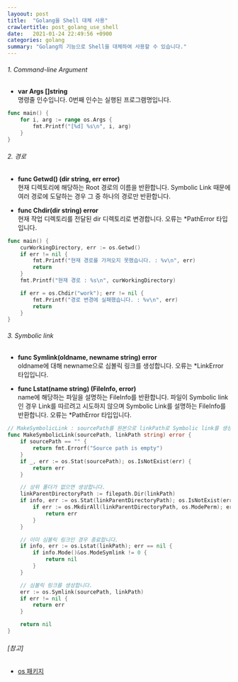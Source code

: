 ```yaml
---
layoout: post
title:  "Golang을 Shell 대체 사용"
crawlertitle: post_golang_use_shell
date:   2021-01-24 22:49:56 +0900
categories: golang
summary: "Golang의 기능으로 Shell을 대체하여 사용할 수 있습니다."
---  
```

###### 1. Command-line Argument  
- **var Args []string**  
명령줄 인수입니다. 0번째 인수는 실행된 프로그램명입니다.

~~~go
func main() {
	for i, arg := range os.Args {
		fmt.Printf("[%d] %s\n", i, arg)
	}
}
~~~

###### 2. 경로  
- **func Getwd() (dir string, err error)**  
현재 디렉토리에 해당하는 Root 경로의 이름을 반환합니다. Symbolic Link 때문에 여러 경로에 도달하는 경우 그 중 하나의 경로만 반환합니다.  

- **func Chdir(dir string) error**  
현재 작업 디렉토리를 전달된 dir 디렉토리로 변경합니다. 오류는 *PathError 타입입니다.  

~~~go
func main() {
	curWorkingDirectory, err := os.Getwd()
	if err != nil {
		fmt.Printf("현재 경로를 가져오지 못했습니다. : %v\n", err)
		return
	}
	fmt.Printf("현재 경로 : %s\n", curWorkingDirectory)

	if err = os.Chdir("work"); err != nil {
		fmt.Printf("경로 변경에 실패했습니다. : %v\n", err)
		return
	}
}
~~~

###### 3. Symbolic link  
- **func Symlink(oldname, newname string) error**  
oldname에 대해 newname으로 심볼릭 링크를 생성합니다. 오류는 *LinkError 타입입니다.  

- **func Lstat(name string) (FileInfo, error)**  
name에 해당하는 파일을 설명하는 FileInfo를 반환합니다. 파일이 Symbolic link인 경우 Link를 따르려고 시도하지 않으며 Symbolic Link를 설명하는 FileInfo를 반환합니다. 오류는 *PathError 타입입니다.  

~~~go
// MakeSymbolicLink : sourcePath를 원본으로 linkPath로 Symbolic link를 생성합니다.
func MakeSymbolicLink(sourcePath, linkPath string) error {
	if sourcePath == "" {
		return fmt.Errorf("Source path is empty")
	}
	if _, err := os.Stat(sourcePath); os.IsNotExist(err) {
		return err
	}

	// 상위 폴더가 없으면 생성합니다.
	linkParentDirectoryPath := filepath.Dir(linkPath)
	if info, err := os.Stat(linkParentDirectoryPath); os.IsNotExist(err) || !(info.IsDir()) {
		if err := os.MkdirAll(linkParentDirectoryPath, os.ModePerm); err != nil {
			return err
		}
	}

	// 이미 심볼릭 링크인 경우 종료합니다.
	if info, err := os.Lstat(linkPath); err == nil {
		if info.Mode()&os.ModeSymlink != 0 {
			return nil
		}
	}

	// 심볼릭 링크를 생성합니다.
	err := os.Symlink(sourcePath, linkPath)
	if err != nil {
		return err
	}

	return nil
}
~~~

###### [참고]  
- [os 패키지](https://golang.org/pkg/os)

